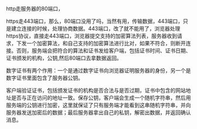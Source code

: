  http走服务器的80端口，
 
 
 https走443端口，那么，80端口没用了吗，当然有用，传输数据，443端口，只是建立连接的时候，处理协商数据。443端口，改了就不能用了，浏览器处理https协议，直接走443端口，浏览器提交支持的加密算法列表，服务器收到请求，下发一个加密算法，和自己支持的加密算法进行比对，如果不符合，则断开连接。否则，服务端会把符合的算法和证书发给客户端，包括证书时间、证书日期、证书颁发的机构，公钥,然后80端口去拿数据返回。
 
 数字证书有两个作用：一个是通过数字证书向浏览器证明服务器的身份，另一个是数字证书里面包含了服务器公钥。

 客户端验证证书，包括颁发证书的机构是否合法与是否过期，证书中包含的网站地址是否与正在访问的地址一致。保存公钥，客户端会生成一个随机字符串，然后用服务端的公钥进行加密，这里就保证了只有服务端才能看到这串随机字符串，并向服务器发送加密后的数据；最后服务器拿出自己的私钥，解密出数据，并返回确认消息。


